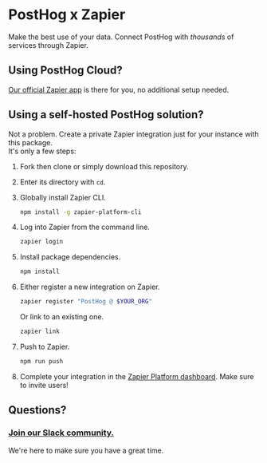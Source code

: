 # PostHog x Zapier

Make the best use of your data. Connect PostHog with *thousands* of services through Zapier.

## Using PostHog Cloud?

[Our official Zapier app](https://zapier.com/apps/posthog/) is there for you, no additional setup needed.  

## Using a self-hosted PostHog solution?

Not a problem. Create a private Zapier integration just for your instance with this package.  
It's only a few steps:

1. Fork then clone or simply download this repository.

2. Enter its directory with `cd`.

3. Globally install Zapier CLI.

    ```bash
    npm install -g zapier-platform-cli
    ```

4. Log into Zapier from the command line.

    ```bash
    zapier login
    ```

5. Install package dependencies.

    ```bash
    npm install
    ```

6. Either register a new integration on Zapier.

    ```bash
    zapier register "PostHog @ $YOUR_ORG"
    ```
    Or link to an existing one.
    ```bash
    zapier link
    ```

7. Push to Zapier.

    ```bash
    npm run push
    ```

8. Complete your integration in the [Zapier Platform dashboard](https://zapier.com/app/developer). Make sure to invite users!

## Questions?

### [Join our Slack community.](https://join.slack.com/t/posthogusers/shared_invite/enQtOTY0MzU5NjAwMDY3LTc2MWQ0OTZlNjhkODk3ZDI3NDVjMDE1YjgxY2I4ZjI4MzJhZmVmNjJkN2NmMGJmMzc2N2U3Yjc3ZjI5NGFlZDQ)

We're here to make sure you have a great time.

